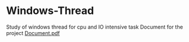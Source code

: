 # Windows-Thread
Study of windows thread for cpu and IO intensive task 
Document for the project [Document.pdf](https://github.com/rishabh8481/Windows-Thread/blob/master/OS_assignment2_meet_rishabh.pdf)
